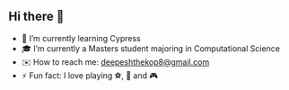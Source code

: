 ## Hi there 👋

<!--
**deepeshthekop/deepeshthekop** is a ✨ _special_ ✨ repository because its `README.md` (this file) appears on your GitHub profile.

Here are some ideas to get you started:

-->

- 🌱 I’m currently learning Cypress
- 🎓 I’m currently a Masters student majoring in Computational Science
- ✉️ How to reach me: deepeshthekop8@gmail.com
- ⚡ Fun fact: I love playing ⚽️,  🎸 and 🎮
